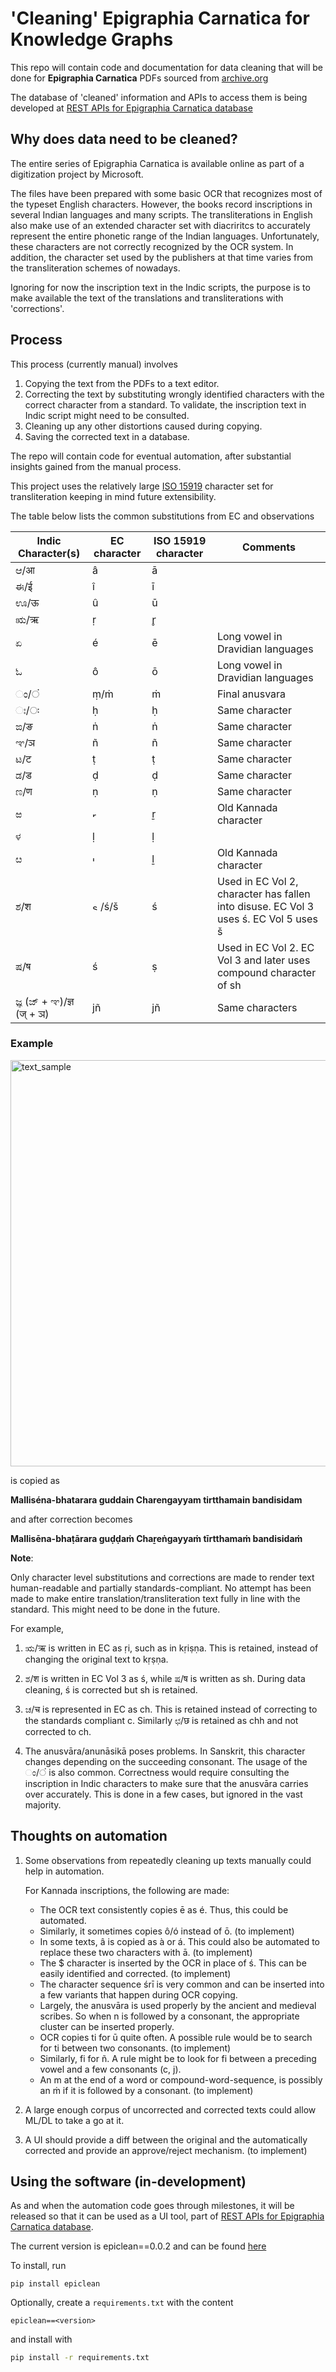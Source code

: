 # 'Cleaning' Epigraphia Carnatica for Knowledge Graphs

This repo will contain code and documentation for data cleaning that will be done for **Epigraphia Carnatica** PDFs sourced from [archive.org](https://archive.org/search.php?query=epigraphia%20carnatica)  

The database of 'cleaned' information and APIs to access them is being developed at [REST APIs for Epigraphia Carnatica database](https://github.com/ShreyasKolpe/epigraphia-rest-apis)

## Why does data need to be cleaned?
  

The entire series of Epigraphia Carnatica is available online as part of a digitization project by Microsoft.  
  
The files have been prepared with some basic OCR that recognizes most of the typeset English characters. However, the books record inscriptions in several Indian languages and many scripts. The transliterations in English also make use of an extended character set with diacriritcs to accurately represent the entire phonetic range of the Indian languages. Unfortunately, these characters are not correctly recognized by the OCR system. In addition, the character set used by the publishers at that time varies from the transliteration schemes of nowadays.  
  
Ignoring for now the inscription text in the Indic scripts, the purpose is to make available the text of the translations and transliterations with 'corrections'.  
  
## Process
  

This process (currently manual) involves
1. Copying the text from the PDFs to a text editor.
2. Correcting the text by substituting wrongly identified characters with the correct character from a standard. To validate, the inscription text in Indic script might need to be consulted.
3. Cleaning up any other distortions caused during copying.
4. Saving the corrected text in a database.  

The repo will contain code for eventual automation, after substantial insights gained from the manual process.  

This project uses the relatively large [ISO 15919](https://en.wikipedia.org/wiki/ISO_15919) character set for transliteration keeping in mind future extensibility.  

The table below lists the common substitutions from EC and observations  
  

| Indic Character(s) | EC character  | ISO 15919 character | Comments |
|--------------------|---------------|--------------------|----------|
| ಆ/आ               | â             | ā                  |          |
| ಈ/ई               | î             | ī                  |          |
| 󠁲ಊ/ऊ              | û             | ū                  |          |
| ಋ/ऋ               | ṛ             | r̥                   | |
| ಏ                  | é             | ē                  | Long vowel in Dravidian languages|
| ಓ                  | ô             | ō                  | Long vowel in Dravidian languages|
|  ಂ/ं              | ṃ/ṁ             | ṁ                  | Final anusvara|
|  ಃ/ः              | ḥ             | ḥ                  | Same character|
| ಙ/ङ                | ṅ             | ṅ                  | Same character|
| ಞ/ञ               | ñ             | ñ                  | Same character|
| ಟ/ट                | ṭ             | ṭ                  | Same character|
| ಡ/ड                | ḍ             | ḍ                  | Same character|
| ಣ/ण                | ṇ             | ṇ                  | Same character|
| ಱ                  | <img width="11" alt="r_with_two_dots" src="https://user-images.githubusercontent.com/13967444/163586068-5ae9a75f-cac6-4011-a085-bfc3a284d005.png">| ṟ | Old Kannada character|
| ಳ                  | ḷ             | ḷ                  |          |
| ೞ                  | <img width="9" alt="l_with_two_dots" src="https://user-images.githubusercontent.com/13967444/163586110-fa6cebaa-6a75-4905-8d31-b9c61c772116.png">| ḻ  | Old Kannada character|
| ಶ/श                  | <img width="13" alt="s_with_left_acute" src="https://user-images.githubusercontent.com/13967444/163586201-4632fac8-8c1d-452a-8105-75b96a14554d.png">/ś/š| ś | Used in EC Vol 2, character has fallen into disuse. EC Vol 3 uses ś. EC Vol 5 uses š|
| ಷ/ष                  | ś             | ṣ                  | Used in EC Vol 2. EC Vol 3 and later uses compound character of sh |
| ಜ್ಞ (ಜ್ + ಞ)/ज्ञ (ज् + ञ)| jñ            |jñ                  | Same characters|


### Example

<img width="650" alt="text_sample" src="https://user-images.githubusercontent.com/13967444/163585979-8b65ab14-748d-4dc0-93f6-df5a25f2c284.png">

is copied as  

**Malliséna-bhatarara guddain Charengayyam tirtthamain bandisidam**  

and after correction becomes

**Mallisēna-bhaṭārara guḍḍaṁ Chaṟeṅgayyaṁ tīrtthamaṁ bandisidaṁ**  


**Note**:  

Only character level substitutions and corrections are made to render text human-readable and partially standards-compliant. No attempt has been made to make entire translation/transliteration text fully in line with the standard. This might need to be done in the future.  

For example, 
1. ಋ/ऋ is written in EC as ṛi, such as in kṛiṣṇa. This is retained, instead of changing the original text to kṛṣṇa.

2. ಶ/श is written in EC Vol 3 as ś, while ಷ/ष is written as sh. During data cleaning, ś is corrected but sh is retained.

3. ಚ/च is represented in EC as ch. This is retained instead of correcting to the standards compliant c. Similarly ಛ/छ is retained as chh and not corrected to ch.

3. The anusvāra/anunāsikā poses problems. In Sanskrit, this character changes depending on the succeeding consonant. The usage of the ಂ/ं is also common. Correctness would require consulting the inscription in Indic characters to make sure that the anusvāra carries over accurately. This is done in a few cases, but ignored in the vast majority.

## Thoughts on automation

1. Some observations from repeatedly cleaning up texts manually could help in automation. 

    For Kannada inscriptions, the following are made:
    * The OCR text consistently copies ē as é. Thus, this could be automated. 
    * Similarly, it sometimes copies ô/ó instead of ō. (to implement)
    * In some texts, â is copied as à or á. This could also be automated to replace these two characters with ā. (to implement)
    * The $ character is inserted by the OCR in place of ś. This can be easily identified and corrected. (to implement)
    * The character sequence śrī is very common and can be inserted into a few variants that happen during OCR copying.
    * Largely, the anusvāra is used properly by the ancient and medieval scribes. So when n is followed by a consonant, the appropriate cluster can be inserted properly.
    * OCR copies ti for ū quite often. A possible rule would be to search for ti between two consonants. (to implement)
    * Similarly, fi for ñ. A rule might be to look for fi between a preceding vowel and a few consonants (c, j).
    * An m at the end of a word or compound-word-sequence, is possibly an ṁ if it is followed by a consonant. (to implement)

2. A large enough corpus of uncorrected and corrected texts could allow ML/DL to take a go at it.

3. A UI should provide a diff between the original and the automatically corrected and provide an approve/reject mechanism. (to implement)

## Using the software (in-development)

As and when the automation code goes through milestones, it will be released so that it can be used as a UI tool, part 
of [REST APIs for Epigraphia Carnatica database](https://github.com/ShreyasKolpe/epigraphia-rest-apis).

The current version is epiclean==0.0.2 and can be found [here](https://pypi.org/project/epiclean/)

To install, run
```
pip install epiclean
```

Optionally, create a `requirements.txt` with the content
```
epiclean==<version>
```

and install with 
```bash
pip install -r requirements.txt
```